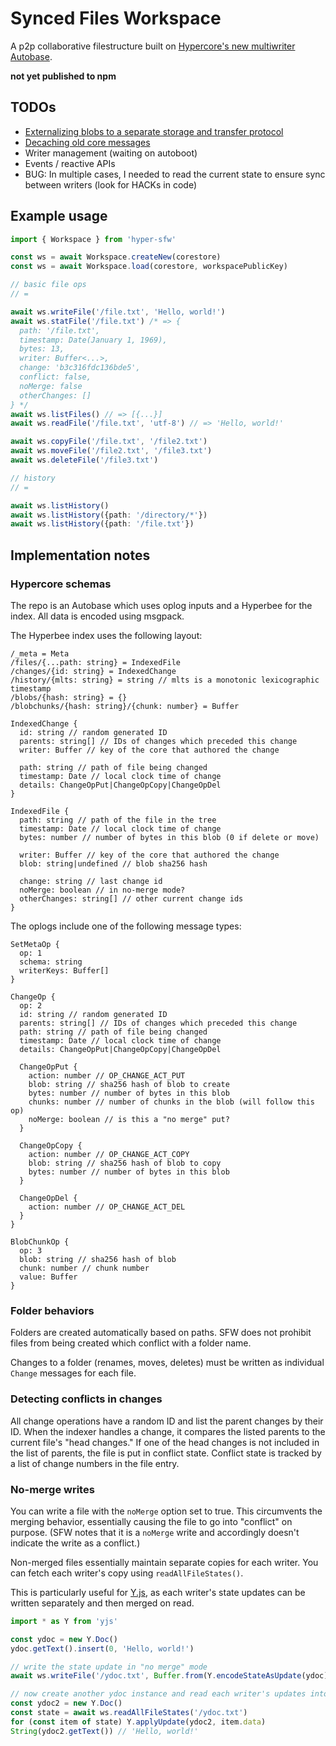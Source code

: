 # Synced Files Workspace

A p2p collaborative filestructure built on [Hypercore's new multiwriter Autobase](https://github.com/hypercore-protocol/autobase).

**not yet published to npm**

## TODOs

- [Externalizing blobs to a separate storage and transfer protocol](https://github.com/pfrazee/hyper-sfw/issues/1)
- [Decaching old core messages](https://github.com/pfrazee/hyper-sfw/issues/2)
- Writer management (waiting on autoboot)
- Events / reactive APIs
- BUG: In multiple cases, I needed to read the current state to ensure sync between writers (look for HACKs in code)

## Example usage

```typescript
import { Workspace } from 'hyper-sfw'

const ws = await Workspace.createNew(corestore)
const ws = await Workspace.load(corestore, workspacePublicKey)

// basic file ops
// =

await ws.writeFile('/file.txt', 'Hello, world!')
await ws.statFile('/file.txt') /* => {
  path: '/file.txt',
  timestamp: Date(January 1, 1969),
  bytes: 13,
  writer: Buffer<...>,
  change: 'b3c316fdc136bde5',
  conflict: false,
  noMerge: false
  otherChanges: []
} */
await ws.listFiles() // => [{...}]
await ws.readFile('/file.txt', 'utf-8') // => 'Hello, world!'

await ws.copyFile('/file.txt', '/file2.txt')
await ws.moveFile('/file2.txt', '/file3.txt')
await ws.deleteFile('/file3.txt')

// history
// =

await ws.listHistory()
await ws.listHistory({path: '/directory/*'})
await ws.listHistory({path: '/file.txt'})
```

## Implementation notes

### Hypercore schemas

The repo is an Autobase which uses oplog inputs and a Hyperbee for the index. All data is encoded using msgpack.

The Hyperbee index uses the following layout:

```
/_meta = Meta
/files/{...path: string} = IndexedFile
/changes/{id: string} = IndexedChange
/history/{mlts: string} = string // mlts is a monotonic lexicographic timestamp
/blobs/{hash: string} = {}
/blobchunks/{hash: string}/{chunk: number} = Buffer

IndexedChange {
  id: string // random generated ID
  parents: string[] // IDs of changes which preceded this change
  writer: Buffer // key of the core that authored the change
  
  path: string // path of file being changed
  timestamp: Date // local clock time of change
  details: ChangeOpPut|ChangeOpCopy|ChangeOpDel
}

IndexedFile {
  path: string // path of the file in the tree
  timestamp: Date // local clock time of change
  bytes: number // number of bytes in this blob (0 if delete or move)

  writer: Buffer // key of the core that authored the change
  blob: string|undefined // blob sha256 hash

  change: string // last change id
  noMerge: boolean // in no-merge mode?
  otherChanges: string[] // other current change ids
}
```

The oplogs include one of the following message types:

```
SetMetaOp {
  op: 1
  schema: string
  writerKeys: Buffer[]
}

ChangeOp {
  op: 2
  id: string // random generated ID
  parents: string[] // IDs of changes which preceded this change
  path: string // path of file being changed
  timestamp: Date // local clock time of change
  details: ChangeOpPut|ChangeOpCopy|ChangeOpDel

  ChangeOpPut {
    action: number // OP_CHANGE_ACT_PUT
    blob: string // sha256 hash of blob to create
    bytes: number // number of bytes in this blob
    chunks: number // number of chunks in the blob (will follow this op)
    noMerge: boolean // is this a "no merge" put?
  }

  ChangeOpCopy {
    action: number // OP_CHANGE_ACT_COPY
    blob: string // sha256 hash of blob to copy
    bytes: number // number of bytes in this blob
  }

  ChangeOpDel {
    action: number // OP_CHANGE_ACT_DEL
  }
}

BlobChunkOp {
  op: 3
  blob: string // sha256 hash of blob
  chunk: number // chunk number
  value: Buffer
}
```

### Folder behaviors

Folders are created automatically based on paths. SFW does not prohibit files from being created which conflict with a folder name.

Changes to a folder (renames, moves, deletes) must be written as individual `Change` messages for each file.

### Detecting conflicts in changes

All change operations have a random ID and list the parent changes by their ID. When the indexer handles a change, it compares the listed parents to the current file's "head changes." If one of the head changes is not included in the list of parents, the file is put in conflict state. Conflict state is tracked by a list of change numbers in the file entry.

### No-merge writes

You can write a file with the `noMerge` option set to true. This circumvents the merging behavior, essentially causing the file to go into "conflict" on purpose. (SFW notes that it is a `noMerge` write and accordingly doesn't indicate the write as a conflict.)

Non-merged files essentially maintain separate copies for each writer. You can fetch each writer's copy using `readAllFileStates()`.

This is particularly useful for [Y.js](https://yjs.dev), as each writer's state updates can be written separately and then merged on read.

```js
import * as Y from 'yjs'

const ydoc = new Y.Doc()
ydoc.getText().insert(0, 'Hello, world!')

// write the state update in "no merge" mode
await ws.writeFile('/ydoc.txt', Buffer.from(Y.encodeStateAsUpdate(ydoc)), {noMerge: true})

// now create another ydoc instance and read each writer's updates into it
const ydoc2 = new Y.Doc()
const state = await ws.readAllFileStates('/ydoc.txt')
for (const item of state) Y.applyUpdate(ydoc2, item.data)
String(ydoc2.getText()) // 'Hello, world!'
```